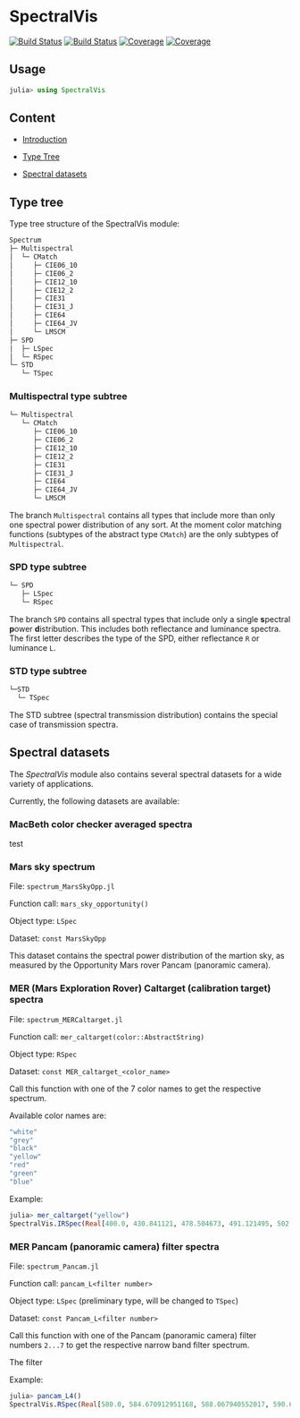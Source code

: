 # SpectralVis

[![Build Status](https://travis-ci.com/m-lohmann/SpectralVis.jl.svg?branch=master)](https://travis-ci.com/m-lohmann/SpectralVis.jl)
[![Build Status](https://ci.appveyor.com/api/projects/status/github/m-lohmann/SpectralVis.jl?svg=true)](https://ci.appveyor.com/project/m-lohmann/SpectralVis-jl)
[![Coverage](https://codecov.io/gh/m-lohmann/SpectralVis.jl/branch/master/graph/badge.svg)](https://codecov.io/gh/m-lohmann/SpectralVis.jl)
[![Coverage](https://coveralls.io/repos/github/m-lohmann/SpectralVis.jl/badge.svg?branch=master)](https://coveralls.io/github/m-lohmann/SpectralVis.jl?branch=master)

## Usage

```julia
julia> using SpectralVis
```

## Content

* [Introduction](https://github.com/m-lohmann/SpectralVis.jl#introduction)
* [Type Tree](https://github.com/m-lohmann/SpectralVis.jl#Type_Tree)

* [Spectral datasets](https://github.com/m-lohmann/SpectralVis.jl#)

## Type tree

Type tree structure of the SpectralVis module:

```julia
Spectrum
├─ Multispectral
│  └─ CMatch
│     ├─ CIE06_10
│     ├─ CIE06_2
│     ├─ CIE12_10
│     ├─ CIE12_2
│     ├─ CIE31
│     ├─ CIE31_J
│     ├─ CIE64
│     ├─ CIE64_JV
│     └─ LMSCM
├─ SPD
│  ├─ LSpec
│  └─ RSpec
└─ STD
   └─ TSpec
```

### Multispectral type subtree

```julia
└─ Multispectral
   └─ CMatch
      ├─ CIE06_10
      ├─ CIE06_2
      ├─ CIE12_10
      ├─ CIE12_2
      ├─ CIE31
      ├─ CIE31_J
      ├─ CIE64
      ├─ CIE64_JV
      └─ LMSCM
```

The branch `Multispectral` contains all types that include more than only one spectral power distribution of any sort. At the moment color matching functions (subtypes of the abstract type `CMatch`) are the only subtypes of `Multispectral`.

### SPD type subtree

```julia
└─ SPD
   ├─ LSpec
   └─ RSpec
```

The branch `SPD` contains all spectral types that include only a single **s**pectral **p**ower **d**istribution. This includes both reflectance and luminance spectra.
The first letter describes the type of the SPD, either reflectance `R` or luminance `L`.

### STD type subtree

```julia
└─STD
  └─ TSpec
```

The STD subtree (spectral transmission distribution) contains the special case of transmission spectra.

## Spectral datasets

The *SpectralVis* module also contains several spectral datasets for a wide variety of applications.

Currently, the following datasets are available:

### MacBeth color checker averaged spectra

test

### Mars sky spectrum

File:           `spectrum_MarsSkyOpp.jl`

Function call:  `mars_sky_opportunity()`

Object type:    `LSpec`

Dataset:        `const MarsSkyOpp`

This dataset contains the spectral power distribution of the martion sky, as measured by the Opportunity Mars rover Pancam (panoramic camera).

### MER (Mars Exploration Rover) Caltarget (calibration target) spectra

File:           `spectrum_MERCaltarget.jl`

Function call:  `mer_caltarget(color::AbstractString)`

Object type:    `RSpec`

Dataset:        `const MER_caltarget_<color_name>`

Call this function with one of the 7 color names to get the respective spectrum.

Available color names are:

```julia
"white"
"grey"
"black"
"yellow"
"red"
"green"
"blue"
```

Example:

```julia
julia> mer_caltarget("yellow")
SpectralVis.IRSpec(Real[400.0, 430.841121, 478.504673, 491.121495, 502.336449, 514.953271, 524.766355, 530.373832, 535.981308, 538.006231  …  957.943925, 964.018692, 976.012461, 981.931464, 988.006231, 993.925234, 1000.0, 1012.616822, 1021.028037, 1047.663551], Real[0.052336, 0.059813, 0.069782, 0.079751, 0.08972, 0.114642, 0.142056, 0.161994, 0.186916, 0.195777  …  0.363863, 0.366632, 0.372447, 0.376047, 0.377985, 0.381862, 0.38657, 0.393769, 0.398754, 0.42866])
```

### MER Pancam (panoramic camera) filter spectra

File:           `spectrum_Pancam.jl`

Function call:  `pancam_L<filter number>`

Object type:    `LSpec` (preliminary type, will be changed to `TSpec`)

Dataset:        `const Pancam_L<filter number>`

Call this function with one of the Pancam (panoramic camera) filter numbers `2...7` to get the respective narrow band filter spectrum.

The filter 

Example:

```julia
julia> pancam_L4()
SpectralVis.RSpec(Real[580.0, 584.670912951168, 588.067940552017, 590.615711252654, 593.588110403397, 595.711252653928, 596.985138004246, 597.409766454352, 598.259023354565, 600.382165605096  …  610.148619957537, 611.847133757962, 612.696390658174, 613.970276008493, 616.093418259023, 618.216560509554, 619.915074309979, 622.462845010616, 625.010615711253, 630.106157112527], Real[0.0, 0.0105932203389831, 0.0444915254237288, 0.152542372881356, 0.563559322033898, 0.930084745762712, 0.98728813559322, 0.997881355932203, 1.0, 0.991525423728814  …  0.629237288135593, 0.425847457627119, 0.298728813559322, 0.199152542372881, 0.103813559322034, 0.0593220338983051, 0.0338983050847458, 0.0169491525423729, 0.00635593220338983, 0.0])
```
